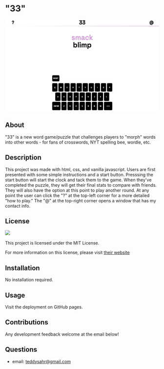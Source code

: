 # "33"

<img src="images/mockup.png" alt="33 Game" height="300x">

## About
"33" is a new word game/puzzle that challenges players to "morph" words into other words - for fans of crosswords, NYT spelling bee, wordle, etc.

## Description

This project was made with html, css, and vanilla javascript. Users are first presented with some simple instructions and a start button. Presssing the start button will start the clock and tack them to the game. When they've completed the puzzle, they will get their final stats to compare with friends. They will also have the option at this point to play another round. At any point the user can click the "?" at the top-left corner for a more detailed "how to play." The "@" at the top-right corner opens a window that has my contact info.

## License
<img src="https://img.shields.io/badge/license-MIT-red">
  
This project is licensed under the MIT License.
  
For more information on this license, please visit [their website](https://www.mit.edu/~amini/LICENSE.md)

 ## Installation
No installation required.

## Usage
Visit the deployment on GitHub pages.

## Contributions
Any development feedback welcome at the email below!

## Questions
- email: teddysahr@gmail.com
      
      
        

